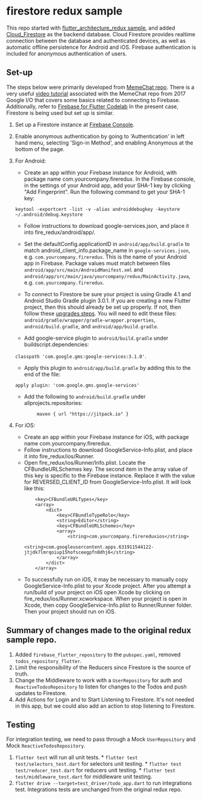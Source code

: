 # firestore redux sample

This repo started with [flutter_architecture_redux sample](https://github.com/brianegan/flutter_architecture_samples/blob/master/example/redux/README.md),
and added [Cloud_Firestore](https://firebase.google.com/docs/firestore/) as the backend database. Cloud Firestore 
provides realtime connection between the database and authenticated devices, as well as automatic offline 
persistence for Android and iOS. Firebase authentication is included for anonymous authentication of users.

## Set-up

The steps below were primarily developed from [MemeChat repo](https://github.com/efortuna/memechat/blob/master/README.md). 
There is a very useful [video tutorial](https://www.youtube.com/watch?v=w2TcYP8qiRI) associated with the MemeChat 
repo from 2017 Google I/O that covers some basics related to connecting to Firebase. Additionally, refer to 
[Firebase for Flutter Codelab](https://codelabs.developers.google.com/codelabs/flutter-firebase/index.html?index=..%2F..%2Findex#0)
In the present case, Firestore is being used but set up is similar.

1) Set up a Firestore instance at [Firebase Console](https://console.firebase.google.com/).

2) Enable anonymous authentication by going to 'Authentication' in left hand menu, selecting 
'Sign-in Method', and enabling Anonymous at the bottom of the page.

3) For Android:

    - Create an app within your Firebase instance for Android, with package name com.yourcompany.fireredux.
    In the Firebase console, in the settings of your Android app, add your SHA-1 key by clicking "Add Fingerprint".
    Run the following command to get your SHA-1 key:
    
    `keytool -exportcert -list -v -alias androiddebugkey -keystore ~/.android/debug.keystore`
    - Follow instructions to download google-services.json, and place it into fire_redux/android/app/.
    - Set the defaultConfig.applicationID in `android/app/build.gradle` to match 
    android_client_info.package_name in `google-services.json`, e.g. `com.yourcompany.fireredux`.
    This is the name of your Android app in Firebase. 
    Package values must match between files `android/app/src/main/AndroidManifest.xml` and 
    `android/app/src/main/java/yourcompany/redux/MainActivity.java`, e.g. `com.yourcompany.fireredux`.

    - To connect to Firestore be sure your project is using Gradle 4.1 and Android Studio Gradle plugin 3.0.1.
    If you are creating a new Flutter project, then this should already be set up properly.
    If not, then follow these 
    [upgrades steps](https://github.com/flutter/flutter/wiki/Updating-Flutter-projects-to-Gradle-4.1-and-Android-Studio-Gradle-plugin-3.0.1).
    You will need to edit these files: `android/gradle/wrapper/gradle-wrapper.properties`, 
    `android/build.gradle`, and `android/app/build.gradle`.
    
    - Add google-service plugin to `android/build.gradle` under buildscript.dependencies:
    
    `classpath 'com.google.gms:google-services:3.1.0'`. 
    
    - Apply this plugin to `android/app/build.gradle` by adding this to the end of the file:
    
    `apply plugin: 'com.google.gms.google-services'`
    
    - Add the following to `android/build.gradle` under allprojects.repositories:
    
    `        maven {
                 url "https://jitpack.io"
             }`
    
4) For iOS:

    - Create an app within your Firebase instance for iOS, with package name com.yourcompany.fireredux.
    - Follow instructions to download GoogleService-Info.plist, and place it into fire_redux/ios/Runner.
    - Open fire_redux/ios/Runner/Info.plist. Locate the CFBundleURLSchemes key. 
    The second item in the array value of this key is specific to the Firebase instance. 
    Replace it with the value for REVERSED_CLIENT_ID from GoogleService-Info.plist. It will look like this:
        ```$xslt
            <key>CFBundleURLTypes</key>
            <array>
                <dict>
                    <key>CFBundleTypeRole</key>
                    <string>Editor</string>
                    <key>CFBundleURLSchemes</key>
                    <array>
                        <string>com.yourcompany.firereduxios</string>
                        <string>com.googleusercontent.apps.631911544122-jtjdk7lmrqoiup15hofsceegpfn0dhj6</string>
                    </array>
                </dict>
            </array>
        ```
    - To successfully run on iOS, it may be necessary to manually copy GoogleService-Info.plist
    to your Xcode project. After you attempt a run/build of your project on iOS open Xcode by 
    clicking on fire_redux/ios/Runner.xcworkspace. When your project is open in Xcode, then copy 
    GoogleService-Info.plist to Runner/Runner folder. Then your project should run on iOS.
    
    
## Summary of changes made to the original redux sample repo.

  1. Added `firebase_flutter_repository` to the `pubspec.yaml`, removed `todos_repository_flutter`.
  2. Limit the responsibility of the Reducers since Firestore is the source of truth. 
  3. Change the Middleware to work with a `UserRepository` for auth and `ReactiveTodosRepository` to listen for changes to the Todos and push updates to Firestore.
  4. Add Actions for Login and to Start Listening to Firestore. It's not needed in this app, but we could also add an action to stop listening to Firestore.

## Testing

For integration testing, we need to pass through a Mock `UserRepository` and Mock `ReactiveTodosRepository`. 

  1. `flutter test` will run all unit tests.
    * `flutter test test/selectors_test.dart` for selectors unit testing.
    * `flutter test test/reducer_test.dart` for reducers unit testing.
    * `flutter test test/middleware_test.dart` for middleware unit testing.
  2. `flutter drive --target=test_driver/todo_app.dart` to run integrations test. Integrations tests are unchanged from the original redux repo.
